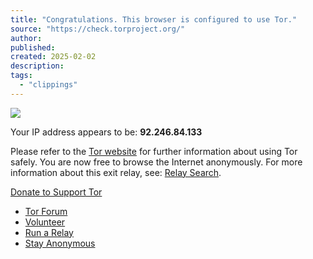 ```yaml
---
title: "Congratulations. This browser is configured to use Tor."
source: "https://check.torproject.org/"
author:
published:
created: 2025-02-02
description:
tags:
  - "clippings"
---
```

![](https://check.torproject.org/torcheck/img/tor-on.png)

Your IP address appears to be: **92.246.84.133**

Please refer to the [Tor website](https://www.torproject.org/) for further information about using Tor safely. You are now free to browse the Internet anonymously. For more information about this exit relay, see: [Relay Search](https://metrics.torproject.org/rs.html#search/92.246.84.133).

[Donate to Support Tor](https://donate.torproject.org/)

- [Tor Forum](https://forum.torproject.org/)
- [Volunteer](https://community.torproject.org/)
- [Run a Relay](https://community.torproject.org/relay/)
- [Stay Anonymous](https://support.torproject.org/faq/staying-anonymous/)